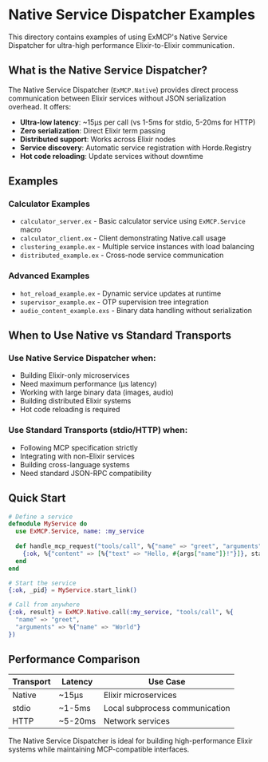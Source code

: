 # Native Service Dispatcher Examples

This directory contains examples of using ExMCP's Native Service Dispatcher for ultra-high performance Elixir-to-Elixir communication.

## What is the Native Service Dispatcher?

The Native Service Dispatcher (`ExMCP.Native`) provides direct process communication between Elixir services without JSON serialization overhead. It offers:

- **Ultra-low latency**: ~15μs per call (vs 1-5ms for stdio, 5-20ms for HTTP)
- **Zero serialization**: Direct Elixir term passing
- **Distributed support**: Works across Elixir nodes
- **Service discovery**: Automatic service registration with Horde.Registry
- **Hot code reloading**: Update services without downtime

## Examples

### Calculator Examples
- `calculator_server.ex` - Basic calculator service using `ExMCP.Service` macro
- `calculator_client.ex` - Client demonstrating Native.call usage
- `clustering_example.ex` - Multiple service instances with load balancing
- `distributed_example.ex` - Cross-node service communication

### Advanced Examples
- `hot_reload_example.ex` - Dynamic service updates at runtime
- `supervisor_example.ex` - OTP supervision tree integration
- `audio_content_example.exs` - Binary data handling without serialization

## When to Use Native vs Standard Transports

### Use Native Service Dispatcher when:
- Building Elixir-only microservices
- Need maximum performance (μs latency)
- Working with large binary data (images, audio)
- Building distributed Elixir systems
- Hot code reloading is required

### Use Standard Transports (stdio/HTTP) when:
- Following MCP specification strictly
- Integrating with non-Elixir services
- Building cross-language systems
- Need standard JSON-RPC compatibility

## Quick Start

```elixir
# Define a service
defmodule MyService do
  use ExMCP.Service, name: :my_service
  
  def handle_mcp_request("tools/call", %{"name" => "greet", "arguments" => args}, state) do
    {:ok, %{"content" => [%{"text" => "Hello, #{args["name"]}!"}]}, state}
  end
end

# Start the service
{:ok, _pid} = MyService.start_link()

# Call from anywhere
{:ok, result} = ExMCP.Native.call(:my_service, "tools/call", %{
  "name" => "greet",
  "arguments" => %{"name" => "World"}
})
```

## Performance Comparison

| Transport | Latency | Use Case |
|-----------|---------|----------|
| Native | ~15μs | Elixir microservices |
| stdio | ~1-5ms | Local subprocess communication |
| HTTP | ~5-20ms | Network services |

The Native Service Dispatcher is ideal for building high-performance Elixir systems while maintaining MCP-compatible interfaces.